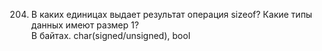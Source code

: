 204. В каких единицах выдает результат операция sizeof? Какие типы данных имеют размер 1?  
В байтах. char(signed/unsigned), bool
